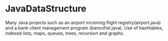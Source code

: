 # JavaDataStructure
Many Java projects such as an airport incoming flight registry(airport.java) and a bank client management program (bancofiel.java).
Use of hashtables, indexed lists, maps, queues, trees, recursion and graphs.
